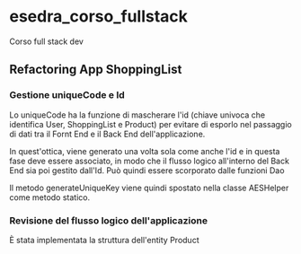 # esedra_corso_fullstack
Corso full stack dev

## Refactoring App ShoppingList

### Gestione uniqueCode e Id

Lo uniqueCode ha la funzione di mascherare l'id (chiave univoca che identifica User, ShoppingList e Product) per evitare di esporlo nel passaggio di dati tra il Fornt End e il Back End dell'applicazione.

In quest'ottica, viene generato una volta sola come anche l'id e in questa fase deve essere associato, in modo che il flusso logico all'interno del Back End sia poi gestito dall'Id. Può quindi essere scorporato dalle funzioni Dao

Il metodo generateUniqueKey viene quindi spostato nella classe AESHelper come metodo statico.

### Revisione del flusso logico dell'applicazione

È stata implementata la struttura dell'entity Product

